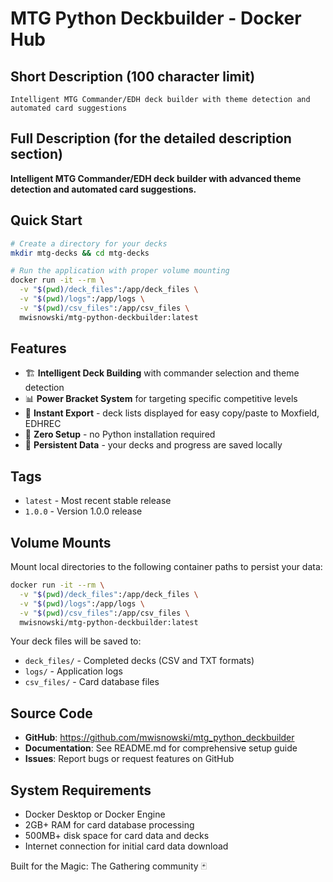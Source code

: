 # MTG Python Deckbuilder - Docker Hub

## Short Description (100 character limit)
```
Intelligent MTG Commander/EDH deck builder with theme detection and automated card suggestions
```

## Full Description (for the detailed description section)

**Intelligent MTG Commander/EDH deck builder with advanced theme detection and automated card suggestions.**

## Quick Start

```bash
# Create a directory for your decks
mkdir mtg-decks && cd mtg-decks

# Run the application with proper volume mounting
docker run -it --rm \
  -v "$(pwd)/deck_files":/app/deck_files \
  -v "$(pwd)/logs":/app/logs \
  -v "$(pwd)/csv_files":/app/csv_files \
  mwisnowski/mtg-python-deckbuilder:latest
```

## Features

- 🏗️ **Intelligent Deck Building** with commander selection and theme detection
- 📊 **Power Bracket System** for targeting specific competitive levels
- 🔄 **Instant Export** - deck lists displayed for easy copy/paste to Moxfield, EDHREC
- 🐳 **Zero Setup** - no Python installation required
- 💾 **Persistent Data** - your decks and progress are saved locally

## Tags

- `latest` - Most recent stable release
- `1.0.0` - Version 1.0.0 release

## Volume Mounts

Mount local directories to the following container paths to persist your data:

```bash
docker run -it --rm \
  -v "$(pwd)/deck_files":/app/deck_files \
  -v "$(pwd)/logs":/app/logs \
  -v "$(pwd)/csv_files":/app/csv_files \
  mwisnowski/mtg-python-deckbuilder:latest
```

Your deck files will be saved to:
- `deck_files/` - Completed decks (CSV and TXT formats)
- `logs/` - Application logs
- `csv_files/` - Card database files

## Source Code

- **GitHub**: https://github.com/mwisnowski/mtg_python_deckbuilder
- **Documentation**: See README.md for comprehensive setup guide
- **Issues**: Report bugs or request features on GitHub

## System Requirements

- Docker Desktop or Docker Engine
- 2GB+ RAM for card database processing
- 500MB+ disk space for card data and decks
- Internet connection for initial card data download

Built for the Magic: The Gathering community 🃏
